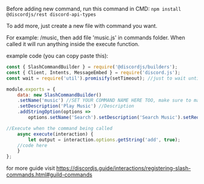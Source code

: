 Before adding new command, run this command in CMD:
``npm install @discordjs/rest discord-api-types``

To add more, just create a new file with command you want.

For example: /music,
then add file 'music.js' in commands folder.
When called it will run anything inside the execute function.

example code (you can copy paste this): 
```js
const { SlashCommandBuilder } = require('@discordjs/builders');
const { Client, Intents, MessageEmbed } = require('discord.js');
const wait = require('util').promisify(setTimeout); //just to wait until timer runs out then the next is called

module.exports = {
	data: new SlashCommandBuilder()
    .setName('music') //SET YOUR COMMAND NAME HERE TOO, make sure to make it the same as the file name!
	.setDescription('Play Music') //Description
	.addStringOption(options =>
	    options.setName('Search').setDescription('Search Music').setRequired(true)), //Add option for searching music

//Execute when the command being called
	async execute(interaction) {   
		let output = interaction.options.getString('add', true);
    //code here
	}
};
```

for more guide visit https://discordjs.guide/interactions/registering-slash-commands.html#guild-commands

